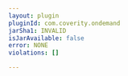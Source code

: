 ```yaml
---
layout: plugin
pluginId: com.coverity.ondemand
jarSha1: INVALID
isJarAvailable: false
error: NONE
violations: []

---
```

